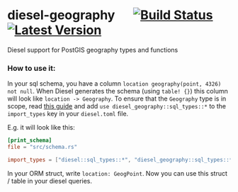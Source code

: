 # diesel-geography &emsp; [![Build Status]][travis] [![Latest Version]][crates.io]

[Build Status]: https://api.travis-ci.org/Boscop/diesel-geography.svg?branch=master
[travis]: https://travis-ci.org/Boscop/diesel-geography
[Latest Version]: https://img.shields.io/crates/v/diesel-geography.svg
[crates.io]: https://crates.io/crates/diesel-geography

Diesel support for PostGIS geography types and functions

### How to use it:

In your sql schema, you have a column `location geography(point, 4326) not null`.
When Diesel generates the schema (using `table! {}`) this column will look like `location -> Geography`.
To ensure that the `Geography` type is in scope, read [this guide](http://diesel.rs/guides/configuring-diesel-cli/) and add `use diesel_geography::sql_types::*` to the `import_types` key in your `diesel.toml` file.

E.g. it will look like this:
```toml
[print_schema]
file = "src/schema.rs"

import_types = ["diesel::sql_types::*", "diesel_geography::sql_types::*"]
```

In your ORM struct, write `location: GeogPoint`. Now you can use this struct / table in your diesel queries.
